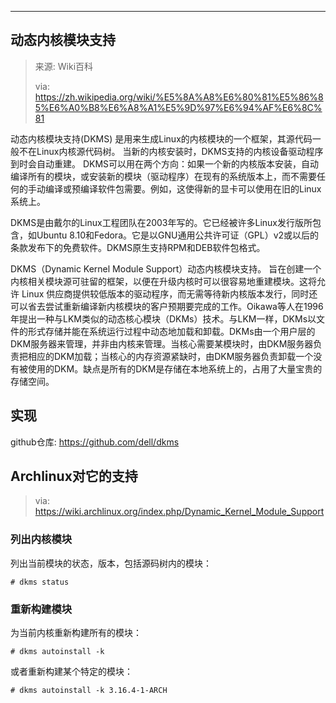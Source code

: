 

---



##  动态内核模块支持



> 来源: Wiki百科
>
> via: https://zh.wikipedia.org/wiki/%E5%8A%A8%E6%80%81%E5%86%85%E6%A0%B8%E6%A8%A1%E5%9D%97%E6%94%AF%E6%8C%81

动态内核模块支持(DKMS) 是用来生成Linux的内核模块的一个框架，其源代码一般不在Linux内核源代码树。 当新的内核安装时，DKMS支持的内核设备驱动程序 到时会自动重建。 DKMS可以用在两个方向：如果一个新的内核版本安装，自动编译所有的模块，或安装新的模块（驱动程序）在现有的系统版本上，而不需要任何的手动编译或预编译软件包需要。例如，这使得新的显卡可以使用在旧的Linux系统上。

DKMS是由戴尔的Linux工程团队在2003年写的。它已经被许多Linux发行版所包含，如Ubuntu 8.10和Fedora。它是以GNU通用公共许可证（GPL）v2或以后的条款发布下的免费软件。DKMS原生支持RPM和DEB软件包格式。

DKMS（Dynamic Kernel Module Support）动态内核模块支持。 旨在创建一个内核相关模块源可驻留的框架，以便在升级内核时可以很容易地重建模块。这将允许 Linux 供应商提供较低版本的驱动程序，而无需等待新内核版本发行，同时还可以省去尝试重新编译新内核模块的客户预期要完成的工作。Oikawa等人在1996年提出一种与LKM类似的动态核心模块（DKMs）技术。与LKM一样，DKMs以文件的形式存储并能在系统运行过程中动态地加载和卸载。DKMs由一个用户层的DKM服务器来管理，并非由内核来管理。当核心需要某模块时，由DKM服务器负责把相应的DKM加载；当核心的内存资源紧缺时，由DKM服务器负责卸载一个没有被使用的DKM。缺点是所有的DKM是存储在本地系统上的，占用了大量宝贵的存储空间。



## 实现

github仓库: <https://github.com/dell/dkms>



## Archlinux对它的支持

> via: https://wiki.archlinux.org/index.php/Dynamic_Kernel_Module_Support

### 列出内核模块

列出当前模块的状态，版本，包括源码树内的模块：

```
# dkms status
```

### 重新构建模块

为当前内核重新构建所有的模块：

```
# dkms autoinstall -k
```

或者重新构建某个特定的模块：

```
# dkms autoinstall -k 3.16.4-1-ARCH
```